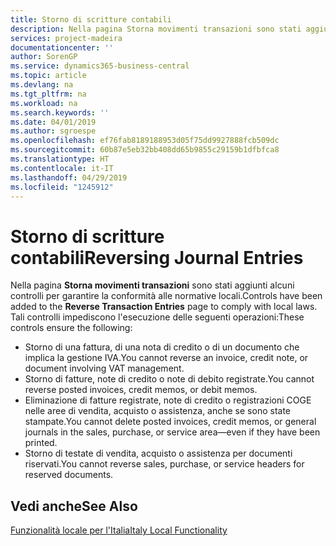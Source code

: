 ```yaml
---
title: Storno di scritture contabili
description: Nella pagina Storna movimenti transazioni sono stati aggiunti alcuni controlli per garantire la conformità alle normative locali.
services: project-madeira
documentationcenter: ''
author: SorenGP
ms.service: dynamics365-business-central
ms.topic: article
ms.devlang: na
ms.tgt_pltfrm: na
ms.workload: na
ms.search.keywords: ''
ms.date: 04/01/2019
ms.author: sgroespe
ms.openlocfilehash: ef76fab8189188953d05f75dd9927888fcb509dc
ms.sourcegitcommit: 60b87e5eb32bb408dd65b9855c29159b1dfbfca8
ms.translationtype: HT
ms.contentlocale: it-IT
ms.lasthandoff: 04/29/2019
ms.locfileid: "1245912"
---
```

# <a name="reversing-journal-entries"></a><span data-ttu-id="8be1e-103">Storno di scritture contabili</span><span class="sxs-lookup"><span data-stu-id="8be1e-103">Reversing Journal Entries</span></span>
<span data-ttu-id="8be1e-104">Nella pagina **Storna movimenti transazioni** sono stati aggiunti alcuni controlli per garantire la conformità alle normative locali.</span><span class="sxs-lookup"><span data-stu-id="8be1e-104">Controls have been added to the **Reverse Transaction Entries** page to comply with local laws.</span></span> <span data-ttu-id="8be1e-105">Tali controlli impediscono l'esecuzione delle seguenti operazioni:</span><span class="sxs-lookup"><span data-stu-id="8be1e-105">These controls ensure the following:</span></span>  

- <span data-ttu-id="8be1e-106">Storno di una fattura, di una nota di credito o di un documento che implica la gestione IVA.</span><span class="sxs-lookup"><span data-stu-id="8be1e-106">You cannot reverse an invoice, credit note, or document involving VAT management.</span></span>  
- <span data-ttu-id="8be1e-107">Storno di fatture, note di credito o note di debito registrate.</span><span class="sxs-lookup"><span data-stu-id="8be1e-107">You cannot reverse posted invoices, credit memos, or debit memos.</span></span>  
- <span data-ttu-id="8be1e-108">Eliminazione di fatture registrate, note di credito o registrazioni COGE nelle aree di vendita, acquisto o assistenza, anche se sono state stampate.</span><span class="sxs-lookup"><span data-stu-id="8be1e-108">You cannot delete posted invoices, credit memos, or general journals in the sales, purchase, or service area—even if they have been printed.</span></span>  
- <span data-ttu-id="8be1e-109">Storno di testate di vendita, acquisto o assistenza per documenti riservati.</span><span class="sxs-lookup"><span data-stu-id="8be1e-109">You cannot reverse sales, purchase, or service headers for reserved documents.</span></span>  

## <a name="see-also"></a><span data-ttu-id="8be1e-110">Vedi anche</span><span class="sxs-lookup"><span data-stu-id="8be1e-110">See Also</span></span>  
  [<span data-ttu-id="8be1e-111">Funzionalità locale per l'Italia</span><span class="sxs-lookup"><span data-stu-id="8be1e-111">Italy Local Functionality</span></span>](italy-local-functionality.md)
